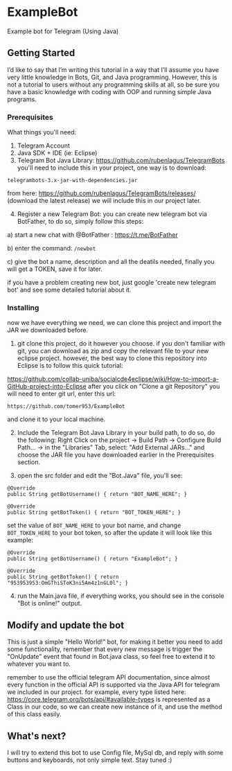 # ExampleBot
Example bot for Telegram (Using Java)

## Getting Started
I’d like to say that I’m writing this tutorial in a way that I’ll assume you have very little knowledge in Bots, Git, and Java programming. However, this is not a tutorial to users without any programming skills at all, so be sure you have a basic knowledge with coding with OOP and running simple Java programs.

### Prerequisites

What things you'll need:

1. Telegram Account
2. Java SDK + IDE (ie: Eclipse)
3. Telegram Bot Java Library:
https://github.com/rubenlagus/TelegramBots
you'll need to include this in your project, one way is to download:
```
telegrambots-3.x-jar-with-dependencies.jar
```
from here: https://github.com/rubenlagus/TelegramBots/releases/
(download the latest release)
we will include this in our project later.

4. Register a new Telegram Bot:
you can create new telegram bot via BotFather, to do so, simply follow this steps:

a) start a new chat with @BotFather : https://t.me/BotFather

b) enter the command:
```/newbot```

c) give the bot a name, description and all the deatils needed, finally you will get a TOKEN, save it for later.

if you have a problem creating new bot, just google 'create new telegram bot' and see some detailed tutorial about it.

### Installing

now we have everything we need, we can clone this project and import the JAR we downloaded before.

1. git clone this project, do it however you choose.
if you don't familiar with git, you can download as zip and copy the relevant file to your new eclipse project.
however, the best way to clone this repository into Eclipse is to follow this quick tutorial:

https://github.com/collab-uniba/socialcde4eclipse/wiki/How-to-import-a-GitHub-project-into-Eclipse
after you click on "Clone a git Repository" you will need to enter git url, enter this url:
```
https://github.com/tomer953/ExampleBot
```
and clone it to your local machine.

2. Include the Telegram Bot Java Library in your build path, to do so, do the following:
Right Click on the project -> Build Path -> Configure Build Path... -> in the "Libraries" Tab, select: "Add External JARs..."
and choose the JAR file you have downloaded earlier in the Prerequisites section.


3. open the src folder and edit the "Bot.Java" file,
you'll see:
```
@Override
public String getBotUsername() { return "BOT_NAME_HERE"; }

@Override
public String getBotToken() { return "BOT_TOKEN_HERE"; }
```

set the value of ```BOT_NAME_HERE``` to your bot name,
and change ```BOT_TOKEN_HERE``` to your bot token,
so after the update it will look like this example:

```
@Override
public String getBotUsername() { return "ExampleBot"; }

@Override
public String getBotToken() { return "953953953:OmGThiSToK3ni5Am4z1nGL0l"; }
```

4. run the Main.java file, if everything works, you should see in the console "Bot is online!" output.

## Modify and update the bot

This is just a simple "Hello World!" bot,
for making it better you need to add some functionality,
remember that every new message is trigger the "OnUpdate" event that found in Bot.java class,
so feel free to extend it to whatever you want to.

remember to use the official telegram API documentation, since almost every function in the official API is supported via the Java API for telegram we included in our project.
for example, every type listed here:
https://core.telegram.org/bots/api/#available-types
is represented as a Class in our code, so we can create new instance of it, and use the method of this class easily.

## What's next?

I will try to extend this bot to use Config file, MySql db, and reply with some buttons and keyboards, not only simple text.
Stay tuned :)
